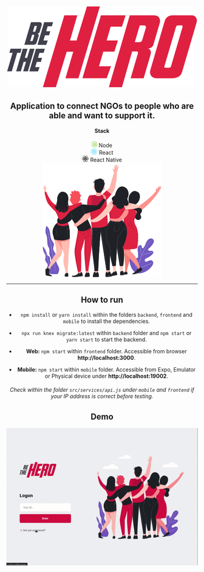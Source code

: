 <h1 align="center">
    <img alt="" title="" src="img/logo.svg">
</h1>

<h2 align="center">Application to connect NGOs to people who are able and want to support it.</h2>

<section align="center">
  <h4>Stack</h4>
  <div>
    <img src="img/node.png" alt="node" height="16">
    <span>Node</span>
  </div>
  <div>
    <img src="img/react.png" alt="react" height="16">
    <span>React</span>
  </div>
  <div>
    <img src="img/react-native.png" alt="react-native" height="16">
    <span>React Native</span>
  </div>
<section>

<div align="center">
  <img src="img/heroes.png" alt="heroes" height="300">
</div>

---

## How to run

- `npm install` or `yarn install` within the folders `backend`, `frontend` and `mobile` to install the dependencies.

- `npx run knex migrate:latest` within `backend` folder and `npm start` or `yarn start` to start the backend.

- **Web:** `npm start` within `frontend` folder. Accessible from browser **http://localhost:3000**.

- **Mobile:** `npm start` within `mobile` folder. Accessible from Expo, Emulator or Physical device under **http://localhost:19002**.

###### Check within the folder `src/services/api.js` under `mobile` and `frontend` if your IP address is correct before testing.

## Demo

<img src="img/demo.gif" />
